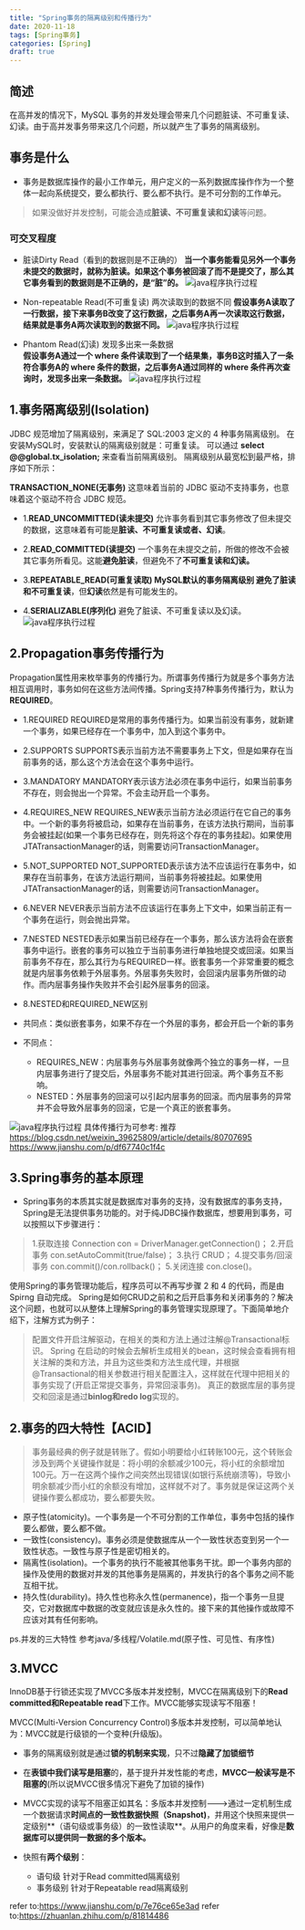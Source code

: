 ```yaml
---
title: "Spring事务的隔离级别和传播行为"
date: 2020-11-18
tags: [Spring事务]
categories: [Spring]
draft: true
---
```

## 简述
在高并发的情况下，MySQL 事务的并发处理会带来几个问题脏读、不可重复读、幻读。由于高并发事务带来这几个问题，所以就产生了事务的隔离级别。

## 事务是什么
- 事务是数据库操作的最小工作单元，用户定义的一系列数据库操作作为一个整体一起向系统提交，要么都执行、要么都不执行。是不可分割的工作单元。
> 如果没做好并发控制，可能会造成**脏读、不可重复读和幻读**等问题。

### **可交叉程度**
- 脏读Dirty Read（看到的数据则是不正确的）
**当一个事务能看见另外一个事务未提交的数据时，就称为脏读。如果这个事务被回滚了而不是提交了，那么其它事务看到的数据则是不正确的，是“脏”的。**
![java程序执行过程](img/7038163-66f7a5239c9f00e5.webp)

- Non-repeatable Read(不可重复读) 两次读取到的数据不同
**假设事务A读取了一行数据，接下来事务B改变了这行数据，之后事务A再一次读取这行数据，结果就是事务A两次读取到的数据不同。**
![java程序执行过程](img/7038163-cd97839c0d4d4797.webp)

- Phantom Read(幻读) 发现多出来一条数据	
**假设事务A通过一个 where 条件读取到了一个结果集，事务B这时插入了一条符合事务A的 where 条件的数据，之后事务A通过同样的 where 条件再次查询时，发现多出来一条数据。**
![java程序执行过程](img/7038163-8ae7c8ee8c55664e.webp)


## 1.事务隔离级别(Isolation)
JDBC 规范增加了隔离级别，来满足了 SQL:2003 定义的 4 种事务隔离级别。
在安装MySQL时，安装默认的隔离级别就是：可重复读。
可以通过 **select @@global.tx_isolation;** 来查看当前隔离级别。
隔离级别从最宽松到最严格，排序如下所示：

**TRANSACTION_NONE(无事务)**
这意味着当前的 JDBC 驱动不支持事务，也意味着这个驱动不符合 JDBC 规范。

- 1.**READ_UNCOMMITTED(读未提交)**
允许事务看到其它事务修改了但未提交的数据，这意味着有可能是**脏读、不可重复读或者、幻读**。

- 2.**READ_COMMITTED(读提交)**
一个事务在未提交之前，所做的修改不会被其它事务所看见。这能**避免脏读**，但避免不了**不可重复读和幻读。**

- 3.**REPEATABLE_READ(可重复读取) **MySQL默认的事务隔离级别
避免了**脏读和不可重复读**，但**幻读**依然是有可能发生的。

- 4.**SERIALIZABLE(序列化)**
避免了脏读、不可重复读以及幻读。
![java程序执行过程](img/7038163-60c703afc129124d.webp)

## 2.Propagation事务传播行为
Propagation属性用来枚举事务的传播行为。所谓事务传播行为就是多个事务方法相互调用时，事务如何在这些方法间传播。Spring支持7种事务传播行为，默认为**REQUIRED**。

- 1.REQUIRED
REQUIRED是常用的事务传播行为。如果当前没有事务，就新建一个事务，如果已经存在一个事务中，加入到这个事务中。

- 2.SUPPORTS
SUPPORTS表示当前方法不需要事务上下文，但是如果存在当前事务的话，那么这个方法会在这个事务中运行。

- 3.MANDATORY
MANDATORY表示该方法必须在事务中运行，如果当前事务不存在，则会抛出一个异常。不会主动开启一个事务。

- 4.REQUIRES_NEW
REQUIRES_NEW表示当前方法必须运行在它自己的事务中。一个新的事务将被启动，如果存在当前事务，在该方法执行期间，当前事务会被挂起(如果一个事务已经存在，则先将这个存在的事务挂起)。如果使用JTATransactionManager的话，则需要访问TransactionManager。

- 5.NOT_SUPPORTED
NOT_SUPPORTED表示该方法不应该运行在事务中，如果存在当前事务，在该方法运行期间，当前事务将被挂起。如果使用JTATransactionManager的话，则需要访问TransactionManager。

- 6.NEVER
NEVER表示当前方法不应该运行在事务上下文中，如果当前正有一个事务在运行，则会抛出异常。

- 7.NESTED
NESTED表示如果当前已经存在一个事务，那么该方法将会在嵌套事务中运行。嵌套的事务可以独立于当前事务进行单独地提交或回滚。如果当前事务不存在，那么其行为与REQUIRED一样。嵌套事务一个非常重要的概念就是内层事务依赖于外层事务。外层事务失败时，会回滚内层事务所做的动作。而内层事务操作失败并不会引起外层事务的回滚。

- 8.NESTED和REQUIRED_NEW区别
- 共同点：类似嵌套事务，如果不存在一个外层的事务，都会开启一个新的事务
- 不同点：
	- REQUIRES_NEW：内层事务与外层事务就像两个独立的事务一样，一旦内层事务进行了提交后，外层事务不能对其进行回滚。两个事务互不影响。
	- NESTED：外层事务的回滚可以引起内层事务的回滚。而内层事务的异常并不会导致外层事务的回滚，它是一个真正的嵌套事务。

![java程序执行过程](img/20170420212829825.png)
具体传播行为可参考:
推荐<https://blog.csdn.net/weixin_39625809/article/details/80707695>
<https://www.jianshu.com/p/df67740c1f4c>

## 3.Spring事务的基本原理
- Spring事务的本质其实就是数据库对事务的支持，没有数据库的事务支持，Spring是无法提供事务功能的。对于纯JDBC操作数据库，想要用到事务，可以按照以下步骤进行：
>	1.获取连接 Connection con = DriverManager.getConnection()；
	2.开启事务 con.setAutoCommit(true/false)；
	3.执行 CRUD；
	4.提交事务/回滚事务 con.commit()/con.rollback()；
>	5.关闭连接 con.close()。

使用Spring的事务管理功能后，程序员可以不再写步骤 2 和 4 的代码，而是由 Spirng 自动完成。
Spring是如何CRUD之前和之后开启事务和关闭事务的？解决这个问题，也就可以从整体上理解Spring的事务管理实现原理了。下面简单地介绍下，注解方式为例子：

>配置文件开启注解驱动，在相关的类和方法上通过注解@Transactional标识。
Spring 在启动的时候会去解析生成相关的bean，这时候会查看拥有相关注解的类和方法，并且为这些类和方法生成代理，并根据@Transactional的相关参数进行相关配置注入，这样就在代理中把相关的事务实现了(开启正常提交事务，异常回滚事务)。
>真正的数据库层的事务提交和回滚是通过**binlog和redo log**实现的。


## 2.事务的四大特性【ACID】
> 事务最经典的例子就是转账了。假如小明要给小红转账100元，这个转账会涉及到两个关键操作就是：将小明的余额减少100元，将小红的余额增加100元。万一在这两个操作之间突然出现错误(如银行系统崩溃等)，导致小明余额减少而小红的余额没有增加，这样就不对了。事务就是保证这两个关键操作要么都成功，要么都要失败。
>

- 原子性(atomicity)。一个事务是一个不可分割的工作单位，事务中包括的操作要么都做，要么都不做。
- 一致性(consistency)。事务必须是使数据库从一个一致性状态变到另一个一致性状态。一致性与原子性是密切相关的。
- 隔离性(isolation)。一个事务的执行不能被其他事务干扰。即一个事务内部的操作及使用的数据对并发的其他事务是隔离的，并发执行的各个事务之间不能互相干扰。
- 持久性(durability)。持久性也称永久性(permanence)，指一个事务一旦提交，它对数据库中数据的改变就应该是永久性的。接下来的其他操作或故障不应该对其有任何影响。 

ps.并发的三大特性 参考java/多线程/Volatile.md(原子性、可见性、有序性)
## 3.MVCC
InnoDB基于行锁还实现了MVCC多版本并发控制，MVCC在隔离级别下的**Read committed和Repeatable read**下工作。MVCC能够实现读写不阻塞！

MVCC(Multi-Version Concurrency Control)多版本并发控制，可以简单地认为：MVCC就是行级锁的一个变种(升级版)。

- 事务的隔离级别就是通过**锁的机制来实现**，只不过**隐藏了加锁细节**
- 在**表锁中我们读写是阻塞**的，基于提升并发性能的考虑，**MVCC一般读写是不阻塞的**(所以说MVCC很多情况下避免了加锁的操作)

- MVCC实现的读写不阻塞正如其名：多版本并发控制--->通过一定机制生成一个数据请求**时间点的一致性数据快照（Snapshot)**，并用这个快照来提供一定级别**（语句级或事务级）的一致性读取**。从用户的角度来看，好像是**数据库可以提供同一数据的多个版本。**
- 快照有**两个级别**：
	- 语句级
	针对于Read committed隔离级别
	- 事务级别
	针对于Repeatable read隔离级别


refer to:<https://www.jianshu.com/p/7e76ce65e3ad>
refer to:<https://zhuanlan.zhihu.com/p/81814486>
